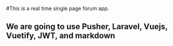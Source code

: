 #This is a real time single page forum app.

## We are going to use Pusher, Laravel, Vuejs, Vuetify, JWT, and markdown
